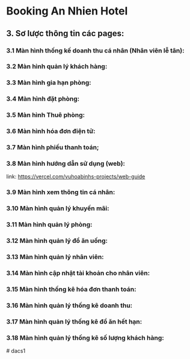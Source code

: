 # Booking An Nhien Hotel 


## 3. Sơ lược thông tin các pages:

### 3.1 Màn hình thống kế doanh thu cá nhân (Nhân viên lễ tân):


### 3.2 Màn hình quản lý khách hàng:

### 3.3 Màn hình gia hạn phòng:

### 3.4 Màn hình đặt phòng:

### 3.5 Màn hình Thuê phòng:

### 3.6 Màn hình hóa đơn điện tử:
### 3.7 Màn hình phiếu thanh toán;
### 3.8 Màn hình hướng dẫn sử dụng (web): 
link: https://vercel.com/vuhoabinhs-projects/web-guide

### 3.9 Màn hình xem thông tin cá nhân:
### 3.10 Màn hình quản lý khuyến mãi:
### 3.11 Màn hình quản lý phòng:
### 3.12 Màn hình quản lý đồ ăn uống:
### 3.13 Màn hình quản lý nhân viên:
### 3.14 Màn hình cập nhật tài khoản cho nhân viên:
### 3.15 Màn hình thống kê hóa đơn thanh toán:
### 3.16 Màn hình quản lý thống kê doanh thu:
### 3.17 Màn hình quản lý thống kê đồ ăn hết hạn:
### 3.18 Màn hình quản lý thống kê số lượng khách hàng:
#   d a c s 1 
 
 
